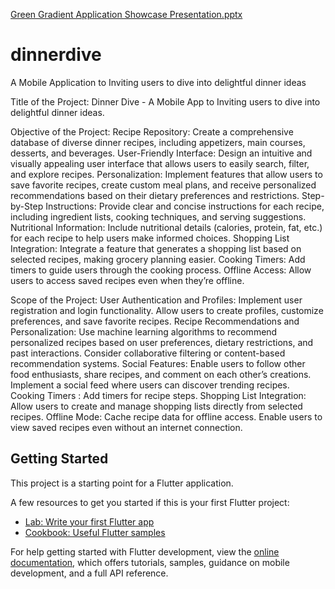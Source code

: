 



[Green Gradient Application Showcase Presentation.pptx](https://github.com/Imranbrono/dinnerdive/files/15137659/Green.Gradient.Application.Showcase.Presentation.pptx)


# dinnerdive

A Mobile Application to Inviting users to dive into delightful dinner ideas

Title of the Project:
Dinner Dive - A Mobile App to Inviting users to dive into delightful dinner ideas.

Objective of the Project:
Recipe Repository: Create a comprehensive database of diverse dinner recipes, including appetizers, main courses, desserts, and beverages.
User-Friendly Interface: Design an intuitive and visually appealing user interface that allows users to easily search, filter, and explore recipes.
Personalization: Implement features that allow users to save favorite recipes, create custom meal plans, and receive personalized recommendations based on their dietary preferences and restrictions.
Step-by-Step Instructions: Provide clear and concise instructions for each recipe, including ingredient lists, cooking techniques, and serving suggestions.
Nutritional Information: Include nutritional details (calories, protein, fat, etc.) for each recipe to help users make informed choices.
Shopping List Integration: Integrate a feature that generates a shopping list based on selected recipes, making grocery planning easier.
Cooking Timers: Add timers to guide users through the cooking process.
Offline Access: Allow users to access saved recipes even when they’re offline.

Scope of the Project:
User Authentication and Profiles: Implement user registration and login functionality. Allow users to create profiles, customize preferences, and save favorite recipes.
Recipe Recommendations and Personalization: Use machine learning algorithms to recommend personalized recipes based on user preferences, dietary restrictions, and past interactions. Consider collaborative filtering or content-based recommendation systems.
Social Features: Enable users to follow other food enthusiasts, share recipes, and comment on each other’s creations. Implement a social feed where users can discover trending recipes.
Cooking Timers : Add timers for recipe steps.
Shopping List Integration: Allow users to create and manage shopping lists directly from selected recipes.
Offline Mode: Cache recipe data for offline access. Enable users to view saved recipes even without an internet connection.

## Getting Started

This project is a starting point for a Flutter application.

A few resources to get you started if this is your first Flutter project:

- [Lab: Write your first Flutter app](https://docs.flutter.dev/get-started/codelab)
- [Cookbook: Useful Flutter samples](https://docs.flutter.dev/cookbook)

For help getting started with Flutter development, view the
[online documentation](https://docs.flutter.dev/), which offers tutorials,
samples, guidance on mobile development, and a full API reference.
